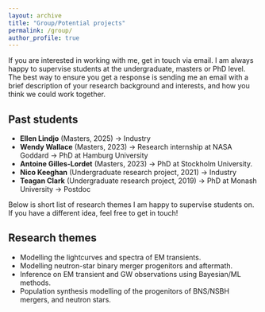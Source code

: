 ```yaml
---
layout: archive
title: "Group/Potential projects"
permalink: /group/
author_profile: true
---
```


If you are interested in working with me, get in touch via email. 
I am always happy to supervise students at the undergraduate, masters or PhD level. 
The best way to ensure you get a response is sending me an email with a brief description of your research background and interests, 
and how you think we could work together.

## Past students 
* **Ellen Lindjo** (Masters, 2025) -> Industry 
* **Wendy Wallace** (Masters, 2023) -> Research internship at NASA Goddard -> PhD at Hamburg University 
* **Antoine Gilles-Lordet** (Masters, 2023) -> PhD at Stockholm University. 
* **Nico Keeghan** (Undergraduate research project, 2021) -> Industry 
* **Teagan Clark** (Undergraduate research project, 2019) -> PhD at Monash University -> Postdoc

Below is short list of research themes I am happy to supervise students on. 
If you have a different idea, feel free to get in touch!

## Research themes
* Modelling the lightcurves and spectra of EM transients.
* Modelling neutron-star binary merger progenitors and aftermath.
* Inference on EM transient and GW observations using Bayesian/ML methods.
* Population synthesis modelling of the progenitors of BNS/NSBH mergers, and neutron stars.